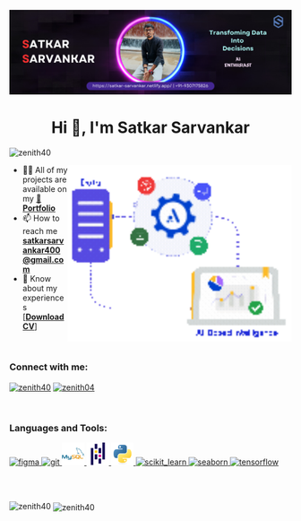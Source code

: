 ![logo](https://github.com/Zenith40/Zenith40/blob/main/Git%20Banner.png)
<h1 align="center">Hi 👋, I'm Satkar Sarvankar</h1>
<!--p><h3 align="center">Aspiring Data Scientist</h3></p-->

<p align="left"> <img src="https://komarev.com/ghpvc/?username=zenith40&label=Profile%20views&color=0e75b6&style=flat" alt="zenith40" /> </p>
<img align="right" alt="coding" width="400" src="https://github.com/Zenith40/Zenith40/blob/main/Animation.gif">


- 👨‍💻 All of my projects are available on my [**🚀Portfolio**](https://satkar-sarvankar.netlify.app/)
- 📫 How to reach me **satkarsarvankar400@gmail.com**
- 📄 Know about my experiences [<a href="https://github.com/Zenith40/Zenith40/blob/main/Satkar%20Sarvankar.pdf" download="" class="btn btn2">**Download CV**</a>]

<br>

<h3 align="left">Connect with me:</h3>
<p align="left">
<a href="https://www.linkedin.com/in/satkar-sarvankar/" target="blank"><img align="center" src="https://raw.githubusercontent.com/rahuldkjain/github-profile-readme-generator/master/src/images/icons/Social/linked-in-alt.svg" alt="zenith40" height="30" width="40" /></a>
<a href="https://kaggle.com/zenith04" target="blank"><img align="center" src="https://raw.githubusercontent.com/rahuldkjain/github-profile-readme-generator/master/src/images/icons/Social/kaggle.svg" alt="zenith04" height="30" width="40" /></a>
</p>

<br>

<h3 align="left">Languages and Tools:</h3>
<p align="left"> <a href="https://www.figma.com/" target="_blank" rel="noreferrer"> <img src="https://www.vectorlogo.zone/logos/figma/figma-icon.svg" alt="figma" width="40" height="40"/> </a> <a href="https://git-scm.com/" target="_blank" rel="noreferrer"> <img src="https://www.vectorlogo.zone/logos/git-scm/git-scm-icon.svg" alt="git" width="40" height="40"/> </a> <a href="https://www.mysql.com/" target="_blank" rel="noreferrer"> <img src="https://raw.githubusercontent.com/devicons/devicon/master/icons/mysql/mysql-original-wordmark.svg" alt="mysql" width="40" height="40"/> </a> <a href="https://pandas.pydata.org/" target="_blank" rel="noreferrer"> <img src="https://raw.githubusercontent.com/devicons/devicon/2ae2a900d2f041da66e950e4d48052658d850630/icons/pandas/pandas-original.svg" alt="pandas" width="40" height="40"/> </a> <a href="https://www.python.org" target="_blank" rel="noreferrer"> <img src="https://raw.githubusercontent.com/devicons/devicon/master/icons/python/python-original.svg" alt="python" width="40" height="40"/> </a> <a href="https://scikit-learn.org/" target="_blank" rel="noreferrer"> <img src="https://upload.wikimedia.org/wikipedia/commons/0/05/Scikit_learn_logo_small.svg" alt="scikit_learn" width="40" height="40"/> </a> <a href="https://seaborn.pydata.org/" target="_blank" rel="noreferrer"> <img src="https://seaborn.pydata.org/_images/logo-mark-lightbg.svg" alt="seaborn" width="40" height="40"/> </a> <a href="https://www.tensorflow.org" target="_blank" rel="noreferrer"> <img src="https://www.vectorlogo.zone/logos/tensorflow/tensorflow-icon.svg" alt="tensorflow" width="40" height="40"/> </a> </p>

<br><br>

<p><img align="left" src="https://github-readme-stats.vercel.app/api/top-langs?username=zenith40&show_icons=true&locale=en&layout=compact" alt="zenith40" /></p>

<p>&nbsp;<img align="center" src="https://github-readme-stats.vercel.app/api?username=zenith40&show_icons=true&locale=en" alt="zenith40" /></p>

<!--p><img align="center" src="https://github-readme-streak-stats.herokuapp.com/?user=zenith40&" alt="zenith40" /></p-->

